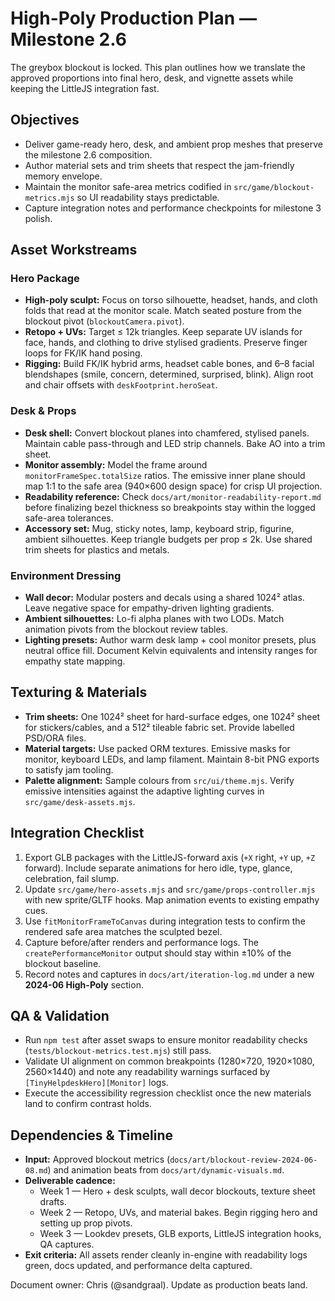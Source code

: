 # High-Poly Production Plan — Milestone 2.6

The greybox blockout is locked. This plan outlines how we translate the approved proportions into final hero, desk, and vignette assets while keeping the LittleJS integration fast.

## Objectives
- Deliver game-ready hero, desk, and ambient prop meshes that preserve the milestone 2.6 composition.
- Author material sets and trim sheets that respect the jam-friendly memory envelope.
- Maintain the monitor safe-area metrics codified in `src/game/blockout-metrics.mjs` so UI readability stays predictable.
- Capture integration notes and performance checkpoints for milestone 3 polish.

## Asset Workstreams

### Hero Package
- **High-poly sculpt:** Focus on torso silhouette, headset, hands, and cloth folds that read at the monitor scale. Match seated posture from the blockout pivot (`blockoutCamera.pivot`).
- **Retopo + UVs:** Target ≤ 12k triangles. Keep separate UV islands for face, hands, and clothing to drive stylised gradients. Preserve finger loops for FK/IK hand posing.
- **Rigging:** Build FK/IK hybrid arms, headset cable bones, and 6–8 facial blendshapes (smile, concern, determined, surprised, blink). Align root and chair offsets with `deskFootprint.heroSeat`.

### Desk & Props
- **Desk shell:** Convert blockout planes into chamfered, stylised panels. Maintain cable pass-through and LED strip channels. Bake AO into a trim sheet.
- **Monitor assembly:** Model the frame around `monitorFrameSpec.totalSize` ratios. The emissive inner plane should map 1:1 to the safe area (940×600 design space) for crisp UI projection.
- **Readability reference:** Check `docs/art/monitor-readability-report.md` before finalizing bezel thickness so breakpoints stay within the logged safe-area tolerances.
- **Accessory set:** Mug, sticky notes, lamp, keyboard strip, figurine, ambient silhouettes. Keep triangle budgets per prop ≤ 2k. Use shared trim sheets for plastics and metals.

### Environment Dressing
- **Wall decor:** Modular posters and decals using a shared 1024² atlas. Leave negative space for empathy-driven lighting gradients.
- **Ambient silhouettes:** Lo-fi alpha planes with two LODs. Match animation pivots from the blockout review tables.
- **Lighting presets:** Author warm desk lamp + cool monitor presets, plus neutral office fill. Document Kelvin equivalents and intensity ranges for empathy state mapping.

## Texturing & Materials
- **Trim sheets:** One 1024² sheet for hard-surface edges, one 1024² sheet for stickers/cables, and a 512² tileable fabric set. Provide labelled PSD/ORA files.
- **Material targets:** Use packed ORM textures. Emissive masks for monitor, keyboard LEDs, and lamp filament. Maintain 8-bit PNG exports to satisfy jam tooling.
- **Palette alignment:** Sample colours from `src/ui/theme.mjs`. Verify emissive intensities against the adaptive lighting curves in `src/game/desk-assets.mjs`.

## Integration Checklist
1. Export GLB packages with the LittleJS-forward axis (`+X` right, `+Y` up, `+Z` forward). Include separate animations for hero idle, type, glance, celebration, fail slump.
2. Update `src/game/hero-assets.mjs` and `src/game/props-controller.mjs` with new sprite/GLTF hooks. Map animation events to existing empathy cues.
3. Use `fitMonitorFrameToCanvas` during integration tests to confirm the rendered safe area matches the sculpted bezel.
4. Capture before/after renders and performance logs. The `createPerformanceMonitor` output should stay within ±10% of the blockout baseline.
5. Record notes and captures in `docs/art/iteration-log.md` under a new **2024-06 High-Poly** section.

## QA & Validation
- Run `npm test` after asset swaps to ensure monitor readability checks (`tests/blockout-metrics.test.mjs`) still pass.
- Validate UI alignment on common breakpoints (1280×720, 1920×1080, 2560×1440) and note any readability warnings surfaced by `[TinyHelpdeskHero][Monitor]` logs.
- Execute the accessibility regression checklist once the new materials land to confirm contrast holds.

## Dependencies & Timeline
- **Input:** Approved blockout metrics (`docs/art/blockout-review-2024-06-08.md`) and animation beats from `docs/art/dynamic-visuals.md`.
- **Deliverable cadence:**
  - Week 1 — Hero + desk sculpts, wall decor blockouts, texture sheet drafts.
  - Week 2 — Retopo, UVs, and material bakes. Begin rigging hero and setting up prop pivots.
  - Week 3 — Lookdev presets, GLB exports, LittleJS integration hooks, QA captures.
- **Exit criteria:** All assets render cleanly in-engine with readability logs green, docs updated, and performance delta captured.

Document owner: Chris (@sandgraal). Update as production beats land.
